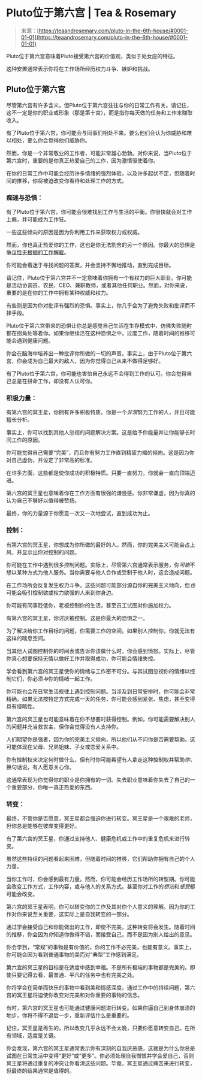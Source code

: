 <!--yml

category: 未分类

date: 2024-06-12 18:23:19

-->

# Pluto位于第六宫 | Tea & Rosemary

> 来源：[https://teaandrosemary.com/pluto-in-the-6th-house/#0001-01-01](https://teaandrosemary.com/pluto-in-the-6th-house/#0001-01-01)

Pluto位于第六宫意味着Pluto接受第六宫的价值观，类似于处女座的特征。

这种安置通常表示你将在工作场所经历权力斗争、嫉妒和挑战。

## Pluto位于第六宫

尽管第六宫有许多含义，但Pluto位于第六宫往往与你的日常工作有关。请记住，这不一定是你的职业或形象（那是第十宫），而是指你每天做的任务和工作来赚取收入。

有了Pluto位于第六宫，你可能会与同事们相处不来。要么他们会认为你威胁和难以相处，要么你会觉得他们威胁你。

然而，你是一个非常敬业的工作者，可能非常雄心勃勃。对你来说，当Pluto位于第六宫时，重要的是你真正热爱自己的工作，因为激情驱使着你。

在你的日常工作中可能会经历许多情绪的强烈体验，以及许多起伏不定，但随着时间的推移，你将被迫改变你看待和处理工作的方式。

### 痴迷与恐惧：

有了Pluto位于第六宫，你可能会很难找到工作与生活的平衡。你很快就会对工作上瘾，并可能成为工作狂。

一些这些倾向的原因是因为你利用工作来获取权力或权威。

然而，你也真正热爱你的工作，这也是你无法割舍的另一个原因。你最大的恐惧是[争议性无根据的工作解雇](https://hkm.com/charlotte/wrongful-termination-of-employment/)。

你可能会着迷于寻找问题的答案，并会坚持不懈地推动，直到完成目标。

请记住，Pluto位于第六宫并不一定意味着你拥有一个有权力的巨大职业。你可能是活动协调员、农民、CEO、兼职教师，或者其他任何职业。然而，对你来说，重要的是在你的工作中拥有某种权威和权力。

有些则是因为你对批评有强烈的恐惧。事实上，你几乎会为了避免失败和批评而不择手段。

Pluto位于第六宫带来的恐惧让你总是感觉自己生活在生存模式中，仿佛失败随时都在拐角处等着你。如果你继续活在这种恐惧之中，过度工作，随着时间的推移可能会遇到健康问题。

你会在脑海中培养出一种批评你所做的一切的声音。事实上，由于Pluto位于第六宫，你会成为自己最大的敌人，因为你觉得自己从来不做得足够好。

有了Pluto位于第六宫，你可能也害怕自己永远不会得到工作的认可。你会觉得自己总是在拼命工作，却没有人认可你。

### 积极力量：

有第六宫的冥王星，你拥有许多积极特质。你是一个*非常*努力工作的人，并且可能擅长分析。

事实上，你可以找到其他人忽视的问题解决方案。这是给予你能量并让你能够长时间工作的原因。

你可能觉得自己需要“完美”，而且你有努力工作直到精疲力竭的倾向。这是因为你对自己虚伪，并设定了非常高的标准。

在许多方面，这些都是使你成功的积极特质。只要一直努力，你就会一直向顶端迈进。

第六宫的冥王星也意味着你在工作方面有很强的谦逊感。你非常谦虚，因为你真的认为自己不够好以值得被赞扬。

最终，你的力量源于你愿意一次又一次地尝试，直到成功为止。

### 控制：

有第六宫的冥王星，你想成为你所做的最好的人。然而，你的完美主义可能会占上风，并显示出你对控制的问题。

你可能在工作中遇到很多控制问题。实际上，尽管第六宫通常表示服务，你*可能*不想以某种方式为他人服务。当你需要与他人合作或受制于他人时，这会造成问题。

在工作场所会反复发生权力斗争。这些问题可能部分源自你的完美主义倾向，但*也*可能会吸引控制欲或权力欲强的人来到你身边。

你可能有同事贬低你，老板控制你的生活，甚至员工试图对你施加权力。

有第六宫的冥王星，你讨厌被控制。这是你最大的恐惧之一。

为了解决给你工作目标的问题，你需要工作的空间。如果别人控制你，你就无法有这样的喘息空间。

当其他人试图控制你的时间表或告诉你该做什么时，你会感到愤怒。实际上，尽管你真心想要保持无情以做好工作并取得成功，你可能会情绪失控。

学会看到第六宫的冥王星使你的情绪与工作密不可分。与其试图忽视你的情绪以控制它们，你必须*与*你的情绪一起工作。

你可能也会在日常生活规律上遇到控制问题。当涉及到日常安排时，你可能会非常精确，如果无法按特定方式完成一天的任务，你可能会感到紧张、焦虑，甚至变得具有侵略性。

第六宫的冥王星也可能意味着在你不想要时获得控制。例如，你可能需要解决别人的问题并充当救世主，但你会觉得没有人支持你。

人们期望你是强者，因为你的完美主义倾向，所以他们从不问你是否需要帮助。这可能体现在父母、兄弟姐妹、子女或恋爱关系中。

你有控制权来决定何时做什么，但有时你可能希望有人拿走这种控制权并帮助*你*，换句话说，有人愿意关心你。

这通常表现为你觉得你的职业是你拥有的一切。失去职业意味着你失去了自己的一个重要部分，你唯一真正热爱的东西。

### 转变：

最终，不管你是否愿意，冥王星都会强迫你进行转变。冥王星是一个艰难的老师，但你总是能够在彼岸变得更好。

有了第六宫的冥王星，你通过支持他人、健康危机或工作中的重复危机来进行转变。

虽然这些持续的问题看起来困难，但随着时间的推移，它们帮助你拥有自己的个人力量。

当你工作时，你会感到最有力量。然而，你可能会经历工作场所的转型期。你可能会改变工作方式，工作内容，或与他人的关系方式。甚至你对工作的*想法*和*感受*都可能会改变。

第六宫的冥王星表明，你可以转变你的工作及其对你个人意义的理解。因为你的工作对你来说至关重要，这实际上是自我转变的一部分。

通过学会接受自己和你能做出的工作，即使不完美，这种转变将会发生。随着时间的推移，你会因为*你*知道你做得不错，而接受自己，而不是因为别人给出的意见。

你会学到，“常规”的事物是有价值的，你的工作不必完美，也能有意义。事实上，你可能会因为看到普通事物的美而对“典型”工作感到满足。

第六宫的冥王星的目标是在适度中感到幸福。不是所有极端的事物都是完美的。即使只要记得去看，最普通、平凡的任务中也有完美之处。

你将学会在简单而快乐的事物中看到美和情感深度。通过工作中的持续问题，第六宫的冥王星将迫使你改变对完美和对你重要的事物的信念。

有时，第六宫的冥王星也可能通过健康问题进行转变。如果你逼自己到身体崩溃的地步，你将不得不退后一步，重新评估什么是重要的。

记住，冥王星是再生的，所以改变几乎永远不会太晚，只要你愿意转变自己。在所有领域，适度是关键。

你会发现，第六宫的冥王星通常表示你有深刻的自我厌恶感，这就是为什么你总是试图在日常生活中变得“更好”或“更多”。你必须处理自我憎恨并学会爱自己，否则冥王星将通过重复的冲突让你看清这些问题。毕竟，冥王星通过痛苦来进行转变，但最终的结果通常是值得的。
